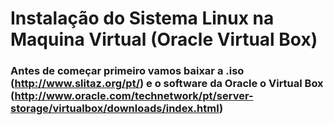 # Instalação do Sistema Linux na Maquina Virtual (Oracle Virtual Box)
### Antes de começar primeiro vamos baixar a .iso (http://www.slitaz.org/pt/) e o software da Oracle o Virtual Box (http://www.oracle.com/technetwork/pt/server-storage/virtualbox/downloads/index.html)